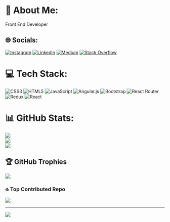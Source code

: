# 💫 About Me:
Front End Developer 


## 🌐 Socials:
[![Instagram](https://img.shields.io/badge/Instagram-%23E4405F.svg?logo=Instagram&logoColor=white)](https://instagram.com/enesarslan.8) [![LinkedIn](https://img.shields.io/badge/LinkedIn-%230077B5.svg?logo=linkedin&logoColor=white)](https://linkedin.com/in/enesarslan8) [![Medium](https://img.shields.io/badge/Medium-12100E?logo=medium&logoColor=white)](https://medium.com/@enes8arslan) [![Stack Overflow](https://img.shields.io/badge/-Stackoverflow-FE7A16?logo=stack-overflow&logoColor=white)](https://stackoverflow.com/users/18533007) 

# 💻 Tech Stack:
![CSS3](https://img.shields.io/badge/css3-%231572B6.svg?style=for-the-badge&logo=css3&logoColor=white) ![HTML5](https://img.shields.io/badge/html5-%23E34F26.svg?style=for-the-badge&logo=html5&logoColor=white) ![JavaScript](https://img.shields.io/badge/javascript-%23323330.svg?style=for-the-badge&logo=javascript&logoColor=%23F7DF1E) ![Angular.js](https://img.shields.io/badge/angular.js-%23E23237.svg?style=for-the-badge&logo=angularjs&logoColor=white) ![Bootstrap](https://img.shields.io/badge/bootstrap-%23563D7C.svg?style=for-the-badge&logo=bootstrap&logoColor=white) ![React Router](https://img.shields.io/badge/React_Router-CA4245?style=for-the-badge&logo=react-router&logoColor=white)![Redux](https://img.shields.io/badge/redux-%23593d88.svg?style=for-the-badge&logo=redux&logoColor=white) ![React](https://img.shields.io/badge/react-%2320232a.svg?style=for-the-badge&logo=react&logoColor=%2361DAFB) 

# 📊 GitHub Stats:
![](https://github-readme-stats.vercel.app/api?username=EnesArslan8&theme=vision-friendly-dark&hide_border=true&include_all_commits=true&count_private=true)<br/>
![](https://github-readme-streak-stats.herokuapp.com/?user=EnesArslan8&theme=vision-friendly-dark&hide_border=true)<br/>
![](https://github-readme-stats.vercel.app/api/top-langs/?username=EnesArslan8&theme=vision-friendly-dark&hide_border=true&include_all_commits=true&count_private=true&layout=compact)

## 🏆 GitHub Trophies
![](https://github-profile-trophy.vercel.app/?username=EnesArslan8&theme=radical&no-frame=false&no-bg=false&margin-w=4)

### 🔝 Top Contributed Repo
![](https://github-contributor-stats.vercel.app/api?username=EnesArslan8&limit=5&theme=monokai&combine_all_yearly_contributions=true)

---
[![](https://visitcount.itsvg.in/api?id=EnesArslan8&icon=2&color=11)](https://visitcount.itsvg.in)

<!-- Proudly created with GPRM ( https://gprm.itsvg.in ) -->
